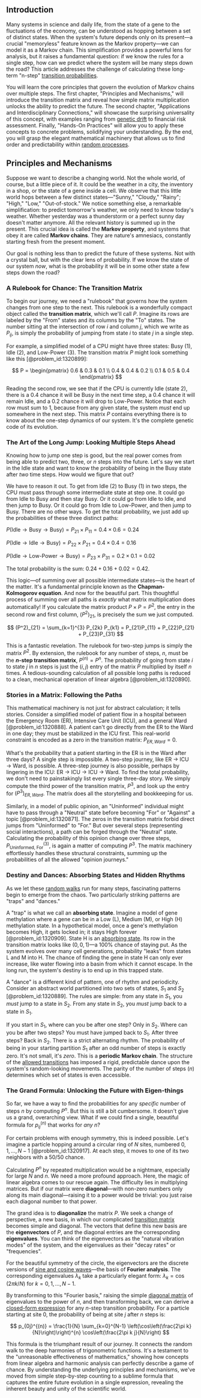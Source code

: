 ## Introduction
Many systems in science and daily life, from the state of a gene to the fluctuations of the economy, can be understood as hopping between a set of distinct states. When the system's future depends only on its present—a crucial "memoryless" feature known as the Markov property—we can model it as a Markov chain. This simplification provides a powerful lens for analysis, but it raises a fundamental question: if we know the rules for a single step, how can we predict where the system will be many steps down the road? This article addresses the challenge of calculating these long-term "n-step" [transition probabilities](@article_id:157800).

You will learn the core principles that govern the evolution of Markov chains over multiple steps. The first chapter, "Principles and Mechanisms," will introduce the transition matrix and reveal how simple matrix multiplication unlocks the ability to predict the future. The second chapter, "Applications and Interdisciplinary Connections," will showcase the surprising universality of this concept, with examples ranging from [genetic drift](@article_id:145100) to financial risk assessment. Finally, "Hands-On Practices" will allow you to apply these concepts to concrete problems, solidifying your understanding. By the end, you will grasp the elegant mathematical machinery that allows us to find order and predictability within [random processes](@article_id:267993).

## Principles and Mechanisms

Suppose we want to describe a changing world. Not the whole world, of course, but a little piece of it. It could be the weather in a city, the inventory in a shop, or the state of a gene inside a cell. We observe that this little world hops between a few distinct states—"Sunny," "Cloudy," "Rainy"; "High," "Low," "Out-of-stock." We notice something else, a remarkable simplification: to predict tomorrow's weather, we only need to know today's weather. Whether yesterday was a thunderstorm or a perfect sunny day doesn't matter anymore. All the relevant history is summed up in the present. This crucial idea is called the **Markov property**, and systems that obey it are called **Markov chains**. They are nature's amnesiacs, constantly starting fresh from the present moment.

Our goal is nothing less than to predict the future of these systems. Not with a crystal ball, but with the clear lens of probability. If we know the state of our system *now*, what is the probability it will be in some other state a few steps down the road?

### A Rulebook for Chance: The Transition Matrix

To begin our journey, we need a "rulebook" that governs how the system changes from one step to the next. This rulebook is a wonderfully compact object called the **transition matrix**, which we'll call $P$. Imagine its rows are labeled by the "From" states and its columns by the "To" states. The number sitting at the intersection of row $i$ and column $j$, which we write as $P_{ij}$, is simply the probability of jumping from state $i$ to state $j$ in a single step.

For example, a simplified model of a CPU might have three states: Busy (1), Idle (2), and Low-Power (3). The transition matrix $P$ might look something like this [@problem_id:1320899]:

$$
P = \begin{pmatrix} 0.6 & 0.3 & 0.1 \\ 0.4 & 0.4 & 0.2 \\ 0.1 & 0.5 & 0.4 \end{pmatrix}
$$

Reading the second row, we see that if the CPU is currently Idle (state 2), there is a $0.4$ chance it will be Busy in the next time step, a $0.4$ chance it will remain Idle, and a $0.2$ chance it will drop to Low-Power. Notice that each row must sum to 1, because from any given state, the system *must* end up somewhere in the next step. This matrix $P$ contains everything there is to know about the one-step dynamics of our system. It's the complete genetic code of its evolution.

### The Art of the Long Jump: Looking Multiple Steps Ahead

Knowing how to jump one step is good, but the real power comes from being able to predict two, three, or $n$ steps into the future. Let's say we start in the Idle state and want to know the probability of being in the Busy state after *two* time steps. How would we figure that out?

We have to reason it out. To get from Idle (2) to Busy (1) in two steps, the CPU must pass through some intermediate state at step one. It could go from Idle to Busy and then stay Busy. Or it could go from Idle to Idle, and then jump to Busy. Or it could go from Idle to Low-Power, and then jump to Busy. There are no other ways. To get the total probability, we just add up the probabilities of these three distinct paths:

$P(\text{Idle} \to \text{Busy} \to \text{Busy}) = P_{21} \times P_{11} = 0.4 \times 0.6 = 0.24$

$P(\text{Idle} \to \text{Idle} \to \text{Busy}) = P_{22} \times P_{21} = 0.4 \times 0.4 = 0.16$

$P(\text{Idle} \to \text{Low-Power} \to \text{Busy}) = P_{23} \times P_{31} = 0.2 \times 0.1 = 0.02$

The total probability is the sum: $0.24 + 0.16 + 0.02 = 0.42$.

This logic—of summing over all possible intermediate states—is the heart of the matter. It's a fundamental principle known as the **Chapman-Kolmogorov equation**. And now for the beautiful part. This thoughtful process of summing over all paths is *exactly* what matrix multiplication does automatically! If you calculate the matrix product $P \times P = P^2$, the entry in the second row and first column, $(P^2)_{21}$, is precisely the sum we just computed.

$$
(P^2)_{21} = \sum_{k=1}^{3} P_{2k} P_{k1} = P_{21}P_{11} + P_{22}P_{21} + P_{23}P_{31}
$$

This is a fantastic revelation. The rulebook for two-step jumps is simply the matrix $P^2$. By extension, the rulebook for any number of steps, $n$, must be the **$n$-step transition matrix**, $P^{(n)} = P^n$. The probability of going from state $i$ to state $j$ in $n$ steps is just the $(i, j)$ entry of the matrix $P$ multiplied by itself $n$ times. A tedious-sounding calculation of all possible long paths is reduced to a clean, mechanical operation of linear algebra [@problem_id:1320890].

### Stories in a Matrix: Following the Paths

This mathematical machinery is not just for abstract calculation; it tells stories. Consider a simplified model of patient flow in a hospital between the Emergency Room (ER), Intensive Care Unit (ICU), and a general Ward [@problem_id:1320888]. A patient can't go directly from the ER to the Ward in one day; they must be stabilized in the ICU first. This real-world constraint is encoded as a zero in the transition matrix: $P_{ER, Ward} = 0$.

What's the probability that a patient starting in the ER is in the Ward after three days? A single step is impossible. A two-step journey, like ER $\to$ ICU $\to$ Ward, is possible. A three-step journey is also possible, perhaps by lingering in the ICU: ER $\to$ ICU $\to$ ICU $\to$ Ward. To find the total probability, we don't need to painstakingly list every single three-day story. We simply compute the third power of the transition matrix, $P^3$, and look up the entry for $(P^3)_{ER, Ward}$. The matrix does all the storytelling and bookkeeping for us.

Similarly, in a model of public opinion, an "Uninformed" individual might have to pass through a "Neutral" state before becoming "For" or "Against" a topic [@problem_id:1320871]. The zeros in the transition matrix forbid direct jumps from "Uninformed" to "For." But over several steps (representing social interactions), a path can be forged through the "Neutral" state. Calculating the probability of this opinion change over three steps, $P^{(3)}_{\text{Uninformed, For}}$, is again a matter of computing $P^3$. The matrix machinery effortlessly handles these structural constraints, summing up the probabilities of all the allowed "opinion journeys."

### Destiny and Dances: Absorbing States and Hidden Rhythms

As we let these [random walks](@article_id:159141) run for many steps, fascinating patterns begin to emerge from the chaos. Two particularly striking patterns are "traps" and "dances."

A "trap" is what we call an **absorbing state**. Imagine a model of gene methylation where a gene can be in a Low (L), Medium (M), or High (H) methylation state. In a hypothetical model, once a gene's methylation becomes High, it gets locked in; it stays High forever [@problem_id:1320909]. State H is an [absorbing state](@article_id:274039). Its row in the transition matrix looks like $(0, 0, 1)$—a 100% chance of staying put. As the system evolves over many cell generations, probability "leaks" from states L and M into H. The chance of finding the gene in state H can only ever increase, like water flowing into a basin from which it cannot escape. In the long run, the system's destiny is to end up in this trapped state.

A "dance" is a different kind of pattern, one of rhythm and periodicity. Consider an abstract world partitioned into two sets of states, $S_1$ and $S_2$ [@problem_id:1320889]. The rules are simple: from any state in $S_1$, you *must* jump to a state in $S_2$. From any state in $S_2$, you *must* jump back to a state in $S_1$.

If you start in $S_1$, where can you be after one step? Only in $S_2$. Where can you be after two steps? You must have jumped back to $S_1$. After three steps? Back in $S_2$. There is a strict alternating rhythm. The probability of being in your starting partition $S_1$ after an odd number of steps is exactly zero. It's not small, it's *zero*. This is a **periodic Markov chain**. The structure of the [allowed transitions](@article_id:159524) has imposed a rigid, predictable dance upon the system's random-looking movements. The parity of the number of steps ($n$) determines which set of states is even accessible.

### The Grand Formula: Unlocking the Future with Eigen-things

So far, we have a way to find the probabilities for any *specific* number of steps $n$ by computing $P^n$. But this is still a bit cumbersome. It doesn't give us a grand, overarching view. What if we could find a single, beautiful formula for $p_{ij}^{(n)}$ that works for *any* $n$?

For certain problems with enough symmetry, this is indeed possible. Let's imagine a particle hopping around a circular ring of $N$ sites, numbered $0, 1, \dots, N-1$ [@problem_id:1320917]. At each step, it moves to one of its two neighbors with a 50/50 chance.

Calculating $P^n$ by repeated multiplication would be a nightmare, especially for large $N$ and $n$. We need a more profound approach. Here, the magic of linear algebra comes to our rescue again. The difficulty lies in multiplying matrices. But if our matrix were **diagonal**—with non-zero numbers only along its main diagonal—raising it to a power would be trivial: you just raise each diagonal number to that power.

The grand idea is to **diagonalize** the matrix $P$. We seek a change of perspective, a new basis, in which our complicated [transition matrix](@article_id:145931) becomes simple and diagonal. The vectors that define this new basis are the **eigenvectors** of $P$, and the diagonal entries are the corresponding **eigenvalues**. You can think of the eigenvectors as the "natural vibration modes" of the system, and the eigenvalues as their "decay rates" or "frequencies".

For the beautiful symmetry of the circle, the eigenvectors are the discrete versions of [sine and cosine waves](@article_id:180787)—the basis of **Fourier analysis**. The corresponding eigenvalues $\lambda_k$ take a particularly elegant form: $\lambda_k = \cos(2\pi k/N)$ for $k = 0, 1, \dots, N-1$.

By transforming to this "Fourier basis," raising the simple [diagonal matrix](@article_id:637288) of eigenvalues to the power of $n$, and then transforming back, we can derive a [closed-form expression](@article_id:266964) for any $n$-step transition probability. For a particle starting at site 0, the probability of being at site $j$ after $n$ steps is:

$$
p_{0j}^{(n)} = \frac{1}{N} \sum_{k=0}^{N-1} \left(\cos\left(\frac{2\pi k}{N}\right)\right)^{n} \cos\left(\frac{2\pi k j}{N}\right)
$$

This formula is the triumphant result of our journey. It connects the random walk to the deep harmonies of trigonometric functions. It's a testament to the "unreasonable effectiveness of mathematics," showing how concepts from linear algebra and harmonic analysis can perfectly describe a game of chance. By understanding the underlying principles and mechanisms, we've moved from simple step-by-step counting to a sublime formula that captures the entire future evolution in a single expression, revealing the inherent beauty and unity of the scientific world.